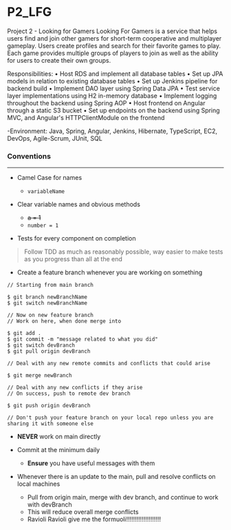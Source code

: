 # P2_LFG

Project 2 - Looking for Gamers
Looking For Gamers is a service that helps users find and join other gamers for short-term cooperative and multiplayer gameplay.  Users create profiles and search for their favorite games to play.  Each game provides multiple groups of players to join as well as the ability for users to create their own groups.  


Responsibilities:
•	Host RDS and implement all database tables
•	Set up JPA models in relation to existing database tables
•	Set up Jenkins pipeline for backend build
•	Implement DAO layer using Spring Data JPA
•	Test service layer implementations using H2 in-memory database
•	Implement logging throughout the backend using Spring AOP
•	Host frontend on Angular through a static S3 bucket
•	Set up endpoints on the backend using Spring MVC, and Angular's HTTPClientModule on the frontend

-Environment:
Java, Spring, Angular, Jenkins, Hibernate, TypeScript, EC2, DevOps, Agile-Scrum, JUnit, SQL


### Conventions
___

- Camel Case for names 
  - `variableName`


- Clear variable names and obvious methods
  - ~~a = 1~~
  - `number = 1`


- Tests for every component on completion
>Follow TDD as much as reasonably possible, way easier to make tests as you progress than all at the end

- Create a feature branch whenever you are working on something

```
// Starting from main branch

$ git branch newBranchName
$ git switch newBranchName

// Now on new feature branch
// Work on here, when done merge into 

$ git add .
$ git commit -m "message related to what you did"
$ git switch devBranch
$ git pull origin devBranch

// Deal with any new remote commits and conflicts that could arise

$ git merge newBranch

// Deal with any new conflicts if they arise
// On success, push to remote dev branch

$ git push origin devBranch

// Don't push your feature branch on your local repo unless you are sharing it with someone else
```


- **NEVER** work on main directly


- Commit at the minimum daily
  - **Ensure** you have useful messages with them


- Whenever there is an update to the main, pull and resolve conflicts on local machines
  - Pull from origin main, merge with dev branch, and continue to work with devBranch
  - This will reduce overall merge conflicts
  - Ravioli Ravioli give me the formuoli!!!!!!!!!!!!!!!!!!!!

